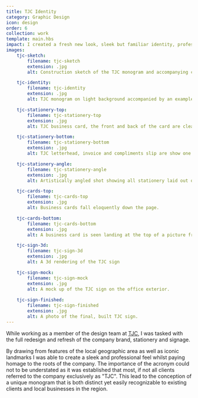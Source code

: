 ```yaml
---
title: TJC Identity
category: Graphic Design
icon: design
order: 6
collection: work
template: main.hbs
impact: I created a fresh new look, sleek but familiar identity, professionally finished stationery and recognisable signage for marketing and data company TJC.
images:
    tjc-sketch:
        filename: tjc-sketch
        extension: .jpg
        alt: Construction sketch of the TJC monogram and accompanying company name.

    tjc-identity:
        filename: tjc-identity
        extension: .jpg
        alt: TJC monogram on light background accompanied by an example on a dark blue branded background.

    tjc-stationery-top:
        filename: tjc-stationery-top
        extension: .jpg
        alt: TJC business card, the front and back of the card are clearly visible.

    tjc-stationery-bottom:
        filename: tjc-stationery-bottom
        extension: .jpg
        alt: TJC letterhead, invoice and compliments slip are show one after the other.

    tjc-stationery-angle:
        filename: tjc-stationery-angle
        extension: .jpg
        alt: Artistically angled shot showing all stationery laid out on a table together.

    tjc-cards-top:
        filename: tjc-cards-top
        extension: .jpg
        alt: Business cards fall eloquently down the page.

    tjc-cards-bottom:
        filename: tjc-cards-bottom
        extension: .jpg
        alt: A business card is seen landing at the top of a picture frame.

    tjc-sign-3d:
        filename: tjc-sign-3d
        extension: .jpg
        alt: A 3d rendering of the TJC sign

    tjc-sign-mock:
        filename: tjc-sign-mock
        extension: .jpg
        alt: A mock up of the TJC sign on the office exterior.
        
    tjc-sign-finished:
        filename: tjc-sign-finished
        extension: .jpg
        alt: A photo of the final, built TJC sign.
---
```


While working as a member of the design team at <a href="http://tjcuk.co.uk/" target="_blank" title="TJC homepage">TJC</a>, I was tasked with the full redesign and refresh of the company brand, stationery and&nbsp;signage.

By drawing from features of the local geographic area as well as iconic landmarks I was able to create a sleek and professional feel whilst paying homage to the roots of the company. The importance of the acronym could not to be understated as it was established that most, if not all clients referred to the company exclusively as "TJC". This lead to the conception of a unique monogram that is both distinct yet easily recognizable to existing clients and local businesses in the&nbsp;region.